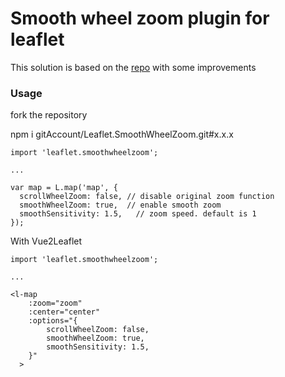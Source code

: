 # Smooth wheel zoom plugin for leaflet

This solution is based on the [repo](https://github.com/mutsuyuki/Leaflet.SmoothWheelZoom) with some improvements 

### Usage

fork the repository

npm i gitAccount/Leaflet.SmoothWheelZoom.git#x.x.x

```
import 'leaflet.smoothwheelzoom';

...

var map = L.map('map', {
  scrollWheelZoom: false, // disable original zoom function
  smoothWheelZoom: true,  // enable smooth zoom 
  smoothSensitivity: 1.5,   // zoom speed. default is 1
});
```
With Vue2Leaflet

```
import 'leaflet.smoothwheelzoom';

...

<l-map
    :zoom="zoom"
    :center="center"
    :options="{
        scrollWheelZoom: false,
        smoothWheelZoom: true,
        smoothSensitivity: 1.5,
    }"
  >
```
